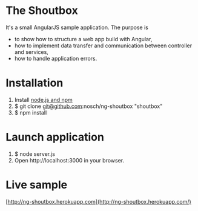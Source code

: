 # The Shoutbox

It's a small AngularJS sample application. The purpose is

* to show how to structure a web app build with Angular,
* how to implement data transfer and communication between controller and services,
* how to handle application errors.

# Installation

1. Install [node.js and npm](http://nodejs.org/download/ "Download node.js")
2. $ git clone git@github.com:nosch/ng-shoutbox "shoutbox"
3. $ npm install

# Launch application

1. $ node server.js
2. Open http://localhost:3000 in your browser.

# Live sample
[http://ng-shoutbox.herokuapp.com](http://ng-shoutbox.herokuapp.com/)

